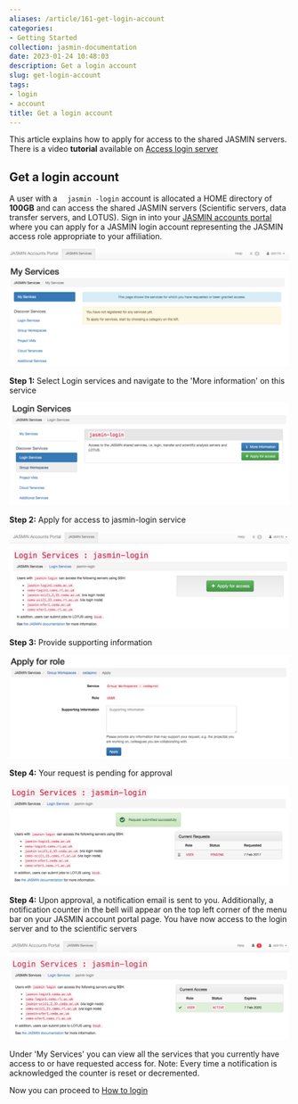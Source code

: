 ```yaml
---
aliases: /article/161-get-login-account
categories:
- Getting Started
collection: jasmin-documentation
date: 2023-01-24 10:48:03
description: Get a login account
slug: get-login-account
tags:
- login
- account
title: Get a login account
---
```


This article explains how to apply for access to the shared JASMIN servers.
There is a video **tutorial** available on [Access login server
](https://www.youtube.com/watch?v=SLeTq4VX6ok&index=3&list=PLyBwrm7gQcuV3I1zrI8Rop2WgEP6vPXJL)

## Get a login account

A user with a `  jasmin -login` account is allocated a HOME directory of
**100GB** and can access the shared JASMIN servers (Scientific servers, data
transfer servers,  and  LOTUS). Sign in into your [JASMIN accounts
portal](https://accounts.jasmin.ac.uk/) where you can apply for a JASMIN login
account representing the JASMIN access role appropriate to your affiliation.

![](file-S2sHe8m6aY.png)

**Step 1:** Select Login services and navigate to the 'More information' on
this service

![](file-lLkbVNBejK.png)

**Step 2:** Apply for access to jasmin-login service

![](file-PtHzCBBGZx.png)

**Step 3:** Provide supporting information

![](file-Vz26gVnqgG.png)

**Step 4:** Your request is pending for approval

![](file-sJXxVgVh7k.png)

**Step 4:** Upon approval, a notification email is sent to you. Additionally,
a notification counter in the bell will appear on the top left corner of the
menu bar on your JASMIN account portal page. You have now access to the login
server and to the scientific servers

![](file-Ampt0CXqnH.png)

Under 'My Services' you can view all the services that you currently have
access to or have requested access for. Note: Every time a notification is
acknowledged the counter is reset or decremented.

Now you can proceed to [How to login](login)


